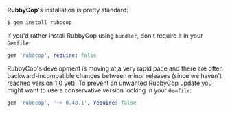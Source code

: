**RubbyCop**'s installation is pretty standard:

```sh
$ gem install rubocop
```

If you'd rather install RubbyCop using `bundler`, don't require it in your `Gemfile`:

```rb
gem 'rubocop', require: false
```

RubbyCop's development is moving at a very rapid pace and there are
often backward-incompatible changes between minor releases (since we
haven't reached version 1.0 yet). To prevent an unwanted RubbyCop update you
might want to use a conservative version locking in your `Gemfile`:

```rb
gem 'rubocop', '~> 0.48.1', require: false
```
